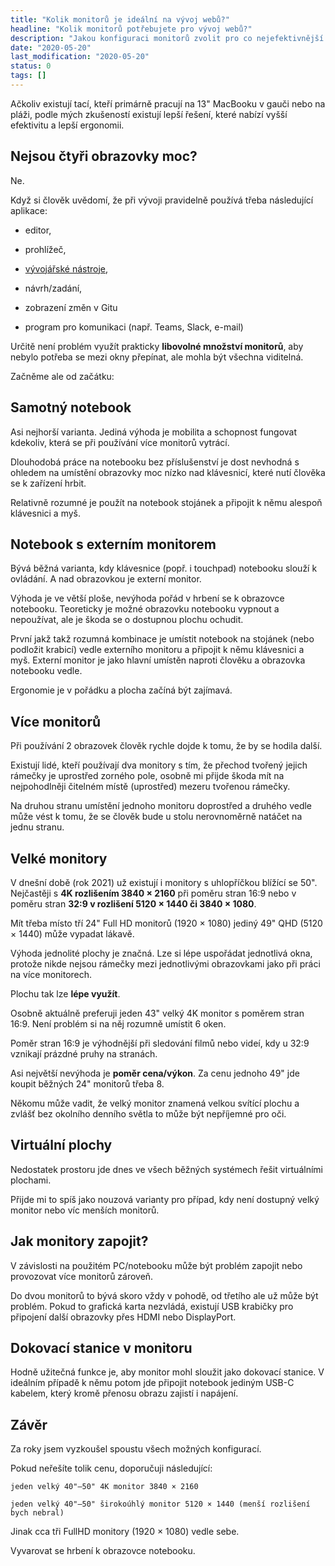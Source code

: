 ```yaml
---
title: "Kolik monitorů je ideální na vývoj webů?"
headline: "Kolik monitorů potřebujete pro vývoj webů?"
description: "Jakou konfiguraci monitorů zvolit pro co nejefektivnější vývoj webů."
date: "2020-05-20"
last_modification: "2020-05-20"
status: 0
tags: []
---
```


Ačkoliv existují tací, kteří primárně pracují na 13" MacBooku v gauči nebo na pláži, podle mých zkušeností existují lepší řešení, které nabízí vyšší efektivitu a lepší ergonomii.

## Nejsou čtyři obrazovky moc?

Ne.

Když si člověk uvědomí, že při vývoji pravidelně používá třeba následující aplikace:

  - editor,

  - prohlížeč,

  - [vývojářské nástroje](/vyvojarske-nastroje),

  - návrh/zadání,

  - zobrazení změn v Gitu

  - program pro komunikaci (např. Teams, Slack, e-mail)

Určitě není problém využít prakticky **libovolné množství monitorů**, aby nebylo potřeba se mezi okny přepínat, ale mohla být všechna viditelná.

Začněme ale od začátku:

## Samotný notebook

Asi nejhorší varianta. Jediná výhoda je mobilita a schopnost fungovat kdekoliv, která se při používání více monitorů vytrácí.

Dlouhodobá práce na notebooku bez příslušenství je dost nevhodná s ohledem na umístění obrazovky moc nízko nad klávesnicí, které nutí člověka se k zařízení hrbit.

Relativně rozumné je použít na notebook stojánek a připojit k němu alespoň klávesnici a myš.

## Notebook s externím monitorem

Bývá běžná varianta, kdy klávesnice (popř. i touchpad) notebooku slouží k ovládání. A nad obrazovkou je externí monitor.

Výhoda je ve větší ploše, nevýhoda pořád v hrbení se k obrazovce notebooku. Teoreticky je možné obrazovku notebooku vypnout a nepoužívat, ale je škoda se o dostupnou plochu ochudit.

První jakž takž rozumná kombinace je umístit notebook na stojánek (nebo podložit krabicí) vedle externího monitoru a připojit k němu klávesnici a myš. Externí monitor je jako hlavní umístěn naproti člověku a obrazovka notebooku vedle.

Ergonomie je v pořádku a plocha začíná být zajímavá.

## Více monitorů

Při používání 2 obrazovek člověk rychle dojde k tomu, že by se hodila další.

Existují lidé, kteří používají dva monitory s tím, že přechod tvořený jejich rámečky je uprostřed zorného pole, osobně mi přijde škoda mít na nejpohodlněji čitelném místě (uprostřed) mezeru tvořenou rámečky.

Na druhou stranu umístění jednoho monitoru doprostřed a druhého vedle může vést k tomu, že se člověk bude u stolu nerovnoměrně natáčet na jednu stranu.

## Velké monitory

V dnešní době (rok 2021) už existují i monitory s uhlopříčkou blížící se 50". Nejčastěji s **4K rozlišením 3840 × 2160** při poměru stran 16:9 nebo v poměru stran **32:9 v rozlišení 5120 × 1440 či 3840 × 1080**.

Mít třeba místo tří 24" Full HD monitorů (1920 × 1080) jediný 49" QHD (5120 × 1440) může vypadat lákavě.

Výhoda jednolité plochy je značná. Lze si lépe uspořádat jednotlivá okna, protože nikde nejsou rámečky mezi jednotlivými obrazovkami jako při práci na více monitorech.

Plochu tak lze **lépe využít**.

Osobně aktuálně preferuji jeden 43" velký 4K monitor s poměrem stran 16:9. Není problém si na něj rozumně umístit 6 oken.

Poměr stran 16:9 je výhodnější při sledování filmů nebo videí, kdy u 32:9 vznikají prázdné pruhy na stranách.

Asi největší nevýhoda je **poměr cena/výkon**. Za cenu jednoho 49" jde koupit běžných 24" monitorů třeba 8.

Někomu může vadit, že velký monitor znamená velkou svítící plochu a zvlášť bez okolního denního světla to může být nepříjemné pro oči.

## Virtuální plochy

Nedostatek prostoru jde dnes ve všech běžných systémech řešit virtuálními plochami.

Přijde mi to spíš jako nouzová varianty pro případ, kdy není dostupný velký monitor nebo víc menších monitorů.

## Jak monitory zapojit?

V závislosti na použitém PC/notebooku může být problém zapojit nebo provozovat více monitorů zároveň.

Do dvou monitorů to bývá skoro vždy v pohodě, od třetího ale už může být problém. Pokud to grafická karta nezvládá, existují USB krabičky pro připojení další obrazovky přes HDMI nebo DisplayPort.

## Dokovací stanice v monitoru

Hodně užitečná funkce je, aby monitor mohl sloužit jako dokovací stanice. V ideálním případě k němu potom jde připojit notebook jediným USB-C kabelem, který kromě přenosu obrazu zajistí i napájení.

## Závěr

Za roky jsem vyzkoušel spoustu všech možných konfigurací.

Pokud neřešíte tolik cenu, doporučuji následující:

    jeden velký 40"–50" 4K monitor 3840 × 2160

    jeden velký 40"–50" širokoúhlý monitor 5120 × 1440 (menší rozlišení bych nebral)

Jinak cca tři FullHD monitory (1920 × 1080) vedle sebe.

Vyvarovat se hrbení k obrazovce notebooku.